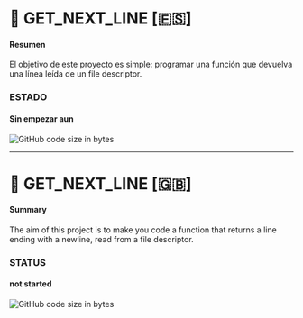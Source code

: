 # :page_facing_up: GET_NEXT_LINE [:es:]

#### Resumen
El objetivo de este proyecto es simple: programar una función que devuelva
una línea leída de un file descriptor.

### ESTADO
#### Sin empezar aun

![GitHub code size in bytes](https://img.shields.io/badge/RESULTADO-NO_EMPEZADO-inactive)

<hr/>

# :page_facing_up: GET_NEXT_LINE [:gb:]

#### Summary
The aim of this project is to make you code a function that returns a line
ending with a newline, read from a file descriptor.

### STATUS
#### not started

![GitHub code size in bytes](https://img.shields.io/badge/RESULT-NOT_STARTED-inactive)
